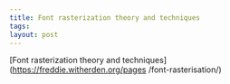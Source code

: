 ```yaml
--- 
title: Font rasterization theory and techniques
tags: 
layout: post
---
```

[Font rasterization theory and techniques](https://freddie.witherden.org/pages
/font-rasterisation/)
